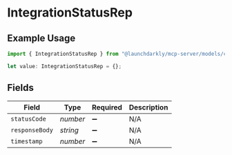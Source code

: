 # IntegrationStatusRep

## Example Usage

```typescript
import { IntegrationStatusRep } from "@launchdarkly/mcp-server/models/components";

let value: IntegrationStatusRep = {};
```

## Fields

| Field              | Type               | Required           | Description        |
| ------------------ | ------------------ | ------------------ | ------------------ |
| `statusCode`       | *number*           | :heavy_minus_sign: | N/A                |
| `responseBody`     | *string*           | :heavy_minus_sign: | N/A                |
| `timestamp`        | *number*           | :heavy_minus_sign: | N/A                |